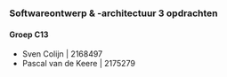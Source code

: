 ### Softwareontwerp & -architectuur 3 opdrachten
#### Groep C13
- Sven Colijn | 2168497
- Pascal van de Keere | 2175279
